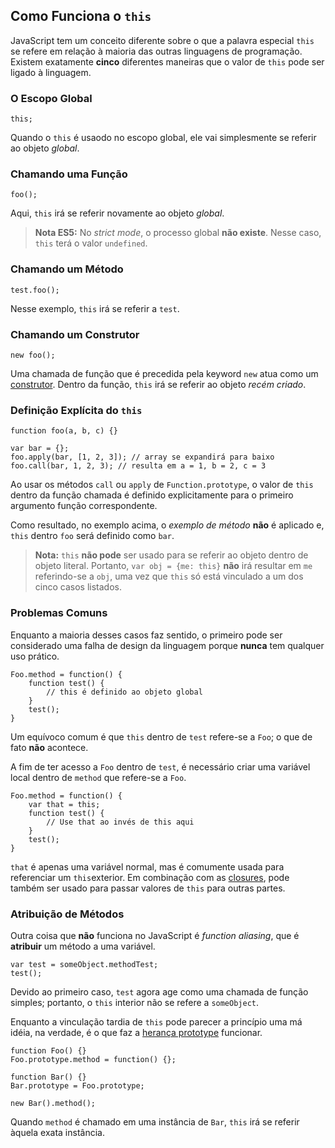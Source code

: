 ## Como Funciona o `this`

JavaScript tem um conceito diferente sobre o que a palavra especial `this` se 
refere em relação à maioria das outras linguagens de programação. Existem 
exatamente **cinco** diferentes maneiras que o valor de `this` pode ser 
ligado à linguagem.

### O Escopo Global

    this;

Quando o `this` é usaodo no escopo global, ele vai simplesmente se referir 
ao objeto *global*.

### Chamando uma Função

    foo();

Aqui, `this` irá se referir novamente ao objeto *global*.

> **Nota ES5:** No *strict mode*, o processo global **não existe**. Nesse caso,
> `this` terá o valor `undefined`.

### Chamando um Método

    test.foo(); 

Nesse exemplo, `this` irá se referir a `test`.

### Chamando um Construtor

    new foo(); 

Uma chamada de função que é precedida pela keyword `new` atua como um 
[construtor](#function.constructors). Dentro da função, `this` irá se referir 
ao objeto *recém criado*.

### Definição Explícita do `this`

    function foo(a, b, c) {}
                          
    var bar = {};
    foo.apply(bar, [1, 2, 3]); // array se expandirá para baixo
    foo.call(bar, 1, 2, 3); // resulta em a = 1, b = 2, c = 3

Ao usar os métodos `call` ou `apply` de `Function.prototype`, o valor de 
`this` dentro da função chamada é definido explicitamente para o primeiro 
argumento função correspondente.

Como resultado, no exemplo acima, o *exemplo de método* **não** é aplicado e, 
`this` dentro `foo` será definido como `bar`. 

> **Nota:** `this` **não pode** ser usado para se referir ao objeto dentro de
> objeto literal. Portanto, `var obj = {me: this}` **não** irá resultar em
> `me` referindo-se a `obj`, uma vez que `this` só está vinculado a um dos 
> cinco casos listados.

### Problemas Comuns

Enquanto a maioria desses casos faz sentido, o primeiro pode ser considerado 
uma falha de design da linguagem porque **nunca** tem qualquer uso prático.

    Foo.method = function() {
        function test() {
            // this é definido ao objeto global
        }
        test();
    }

Um equívoco comum é que `this` dentro de `test` refere-se a `Foo`; o que de 
fato **não** acontece.

A fim de ter acesso a `Foo` dentro de `test`, é necessário criar uma 
variável local dentro de `method` que refere-se a `Foo`.

    Foo.method = function() {
        var that = this;
        function test() {
            // Use that ao invés de this aqui
        }
        test();
    }

`that` é apenas uma variável normal, mas é comumente usada para referenciar 
um `this`exterior. Em combinação com as [closures](#function.closures), pode 
também ser usado para passar valores de `this` para outras partes.

### Atribuição de Métodos

Outra coisa que **não** funciona no JavaScript é *function aliasing*, que é 
**atribuir** um método a uma variável.

    var test = someObject.methodTest;
    test();

Devido ao primeiro caso, `test` agora age como uma chamada de função simples; 
portanto, o `this` interior não se refere a `someObject`.

Enquanto a vinculação tardia de `this` pode parecer a princípio uma má idéia, 
na verdade, é o que faz a [herança prototype](#object.prototype) 
funcionar. 

    function Foo() {}
    Foo.prototype.method = function() {};

    function Bar() {}
    Bar.prototype = Foo.prototype;

    new Bar().method();

Quando `method` é chamado em uma instância de `Bar`, `this` irá se referir 
àquela exata instância.
